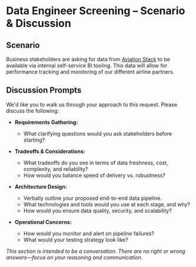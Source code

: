 # Data Engineer Screening – Scenario & Discussion

## Scenario

Business stakeholders are asking for data from [Aviation Stack](https://aviationstack.com/documentation) to be available via internal self-service BI tooling. This data will allow for performance tracking and monitoring of our different airline partners.

## Discussion Prompts

We'd like you to walk us through your approach to this request. Please discuss the following:

- **Requirements Gathering:**  
  - What clarifying questions would you ask stakeholders before starting?

- **Tradeoffs & Considerations:**  
  - What tradeoffs do you see in terms of data freshness, cost, complexity, and reliability?
  - How would you balance speed of delivery vs. robustness?

- **Architecture Design:**  
  - Verbally outline your proposed end-to-end data pipeline.
  - What technologies and tools would you use at each stage, and why?
  - How would you ensure data quality, security, and scalability?

- **Operational Concerns:**  
  - How would you monitor and alert on pipeline failures?
  - What would your testing strategy look like?

*This section is intended to be a conversation. There are no right or wrong answers—focus on your reasoning and communication.*
